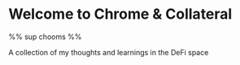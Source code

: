 
# Welcome to Chrome & Collateral
%% sup chooms %%

A collection of my thoughts and learnings in the DeFi space
